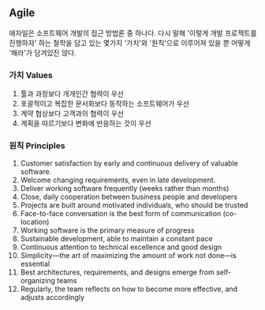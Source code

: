 ## Agile
애자일은 소프트웨어 개발의 접근 방법론 중 하나다. 다시 말해 '이렇게 개발 프로젝트를 진행하자' 하는 철학을 담고 있는 몇가지 '가치'와 '원칙'으로 이루어져 있을 뿐 어떻게 '해라'가 담겨있진 않다.

### 가치 Values
1. 툴과 과정보다 개개인간 협력이 우선
2. 포괄적이고 복잡한 문서화보다 동작하는 소프트웨어가 우선
3. 계약 협상보다 고객과의 협력이 우선
4. 계획을 따르기보다 변화에 반응하는 것이 우선

### 원칙 Principles
1. Customer satisfaction by early and continuous delivery of valuable software.
2. Welcome changing requirements, even in late development.
3. Deliver working software frequently (weeks rather than months)
4. Close, daily cooperation between business people and developers
5. Projects are built around motivated individuals, who should be trusted
6. Face-to-face conversation is the best form of communication (co-location)
7. Working software is the primary measure of progress
8. Sustainable development, able to maintain a constant pace
9. Continuous attention to technical excellence and good design
10. Simplicity—the art of maximizing the amount of work not done—is essential
11. Best architectures, requirements, and designs emerge from self-organizing teams
12. Regularly, the team reflects on how to become more effective, and adjusts accordingly

